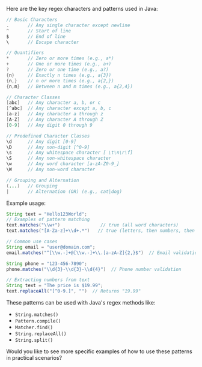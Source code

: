 Here are the key regex characters and patterns used in Java:

```java
// Basic Characters
.       // Any single character except newline
^       // Start of line
$       // End of line
\       // Escape character

// Quantifiers
*       // Zero or more times (e.g., a*)
+       // One or more times (e.g., a+)
?       // Zero or one time (e.g., a?)
{n}     // Exactly n times (e.g., a{3})
{n,}    // n or more times (e.g., a{2,})
{n,m}   // Between n and m times (e.g., a{2,4})

// Character Classes
[abc]   // Any character a, b, or c
[^abc]  // Any character except a, b, c
[a-z]   // Any character a through z
[A-Z]   // Any character A through Z
[0-9]   // Any digit 0 through 9

// Predefined Character Classes
\d      // Any digit [0-9]
\D      // Any non-digit [^0-9]
\s      // Any whitespace character [ \t\n\r\f]
\S      // Any non-whitespace character
\w      // Any word character [a-zA-Z0-9_]
\W      // Any non-word character

// Grouping and Alternation
(...)   // Grouping
|       // Alternation (OR) (e.g., cat|dog)
```

Example usage:

```java
String text = "Hello123World";
// Examples of pattern matching
text.matches("\\w+")               // true (all word characters)
text.matches("[A-Za-z]+\\d+.*")   // true (letters, then numbers, then anything)

// Common use cases
String email = "user@domain.com";
email.matches("^[\\w.-]+@[\\w.-]+\\.[a-zA-Z]{2,}$")  // Email validation

String phone = "123-456-7890";
phone.matches("\\d{3}-\\d{3}-\\d{4}")  // Phone number validation

// Extracting numbers from text
String text = "The price is $19.99";
text.replaceAll("[^0-9.]", "")  // Returns "19.99"
```

These patterns can be used with Java's regex methods like:
- `String.matches()`
- `Pattern.compile()`
- `Matcher.find()`
- `String.replaceAll()`
- `String.split()`

Would you like to see more specific examples of how to use these patterns in practical scenarios?